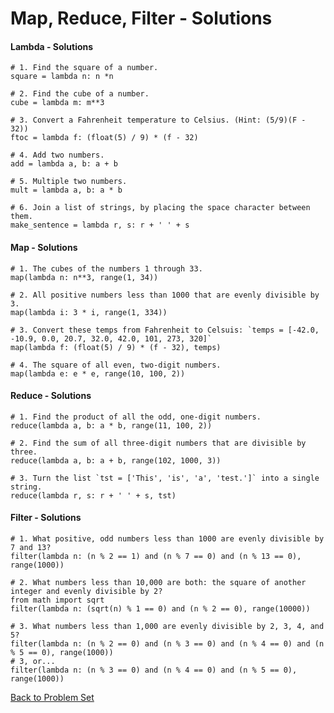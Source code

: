 # Map, Reduce, Filter - Solutions

#### Lambda - Solutions

    # 1. Find the square of a number.
    square = lambda n: n *n
    
    # 2. Find the cube of a number.
    cube = lambda m: m**3
    
    # 3. Convert a Fahrenheit temperature to Celsius. (Hint: (5/9)(F - 32))
    ftoc = lambda f: (float(5) / 9) * (f - 32)
    
    # 4. Add two numbers.
    add = lambda a, b: a + b
    
    # 5. Multiple two numbers.
    mult = lambda a, b: a * b
    
    # 6. Join a list of strings, by placing the space character between them.
    make_sentence = lambda r, s: r + ' ' + s

#### Map - Solutions

    # 1. The cubes of the numbers 1 through 33.
    map(lambda n: n**3, range(1, 34))
    
    # 2. All positive numbers less than 1000 that are evenly divisible by 3.
    map(lambda i: 3 * i, range(1, 334))
    
    # 3. Convert these temps from Fahrenheit to Celsuis: `temps = [-42.0, -10.9, 0.0, 20.7, 32.0, 42.0, 101, 273, 320]`
    map(lambda f: (float(5) / 9) * (f - 32), temps)
    
    # 4. The square of all even, two-digit numbers.
    map(lambda e: e * e, range(10, 100, 2))

#### Reduce - Solutions

    # 1. Find the product of all the odd, one-digit numbers.
    reduce(lambda a, b: a * b, range(11, 100, 2))
    
    # 2. Find the sum of all three-digit numbers that are divisible by three.
    reduce(lambda a, b: a + b, range(102, 1000, 3))
    
    # 3. Turn the list `tst = ['This', 'is', 'a', 'test.']` into a single string.
    reduce(lambda r, s: r + ' ' + s, tst)

#### Filter - Solutions

    # 1. What positive, odd numbers less than 1000 are evenly divisible by 7 and 13?
    filter(lambda n: (n % 2 == 1) and (n % 7 == 0) and (n % 13 == 0), range(1000))
    
    # 2. What numbers less than 10,000 are both: the square of another integer and evenly divisible by 2?
    from math import sqrt
    filter(lambda n: (sqrt(n) % 1 == 0) and (n % 2 == 0), range(10000))
    
    # 3. What numbers less than 1,000 are evenly divisible by 2, 3, 4, and 5?
    filter(lambda n: (n % 2 == 0) and (n % 3 == 0) and (n % 4 == 0) and (n % 5 == 0), range(1000))
    # 3, or...
    filter(lambda n: (n % 3 == 0) and (n % 4 == 0) and (n % 5 == 0), range(1000))


[Back to Problem Set](problem_set_1_map_reduce_filter.md)
